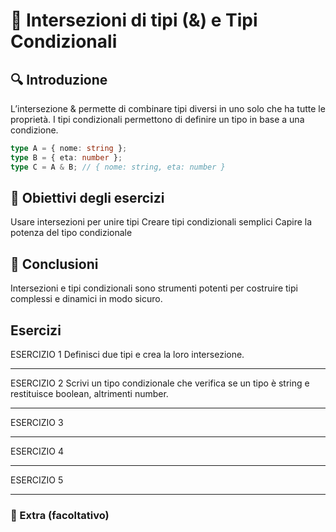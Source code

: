 # 📘 Intersezioni di tipi (&) e Tipi Condizionali

## 🔍 Introduzione
L’intersezione & permette di combinare tipi diversi in uno solo che ha tutte le proprietà. I tipi condizionali permettono di definire un tipo in base a una condizione.

```ts
type A = { nome: string };
type B = { eta: number };
type C = A & B; // { nome: string, eta: number }
```

## 🎯 Obiettivi degli esercizi
Usare intersezioni per unire tipi
Creare tipi condizionali semplici
Capire la potenza del tipo condizionale

## 🚀 Conclusioni
Intersezioni e tipi condizionali sono strumenti potenti per costruire tipi complessi e dinamici in modo sicuro.

## Esercizi

ESERCIZIO 1
Definisci due tipi e crea la loro intersezione.

---

ESERCIZIO 2
Scrivi un tipo condizionale che verifica se un tipo è string e restituisce boolean, altrimenti number.

---

ESERCIZIO 3


---

ESERCIZIO 4


---

ESERCIZIO 5


---

### 🧩 Extra (facoltativo)
